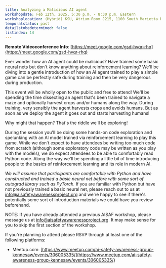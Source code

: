 ```yaml
---
title: Analyzing a Malicious AI agent
workshopdate: Feb 12th, 2025, 5:30 p.m. - 8:30 p.m. Eastern
workshoplocation: (Hybrid) KSU, Atrium Room J215, 1100 South Marietta Pkwy SE, Marietta, GA. For remote see description.
temporalstatus: past
detailstobedetermined: false
listindex: 14
---
```


**Remote Videoconference Info**: [https://meet.google.com/gsd-hvqr-rhq](https://meet.google.com/gsd-hvqr-rhq)

Ever wonder how an AI agent could be malicious? Have trained some basic neural
nets but don't know anything about reinforcement learning? We'll be diving into
a gentle introduction of how an AI agent trained to play a simple game can be
perfectly safe during training and then be very dangerous during production.

This event will be wholly open to the public and free to attend!
We'll be spending the time dissecting an agent that's been trained to navigate a
maze and optionally harvest crops and/or humans along the way. During training,
very sensibly the agent harvests crops and avoids humans. But as soon as we
deploy the agent it goes out and starts harvesting humans!

Why might that happen? That's the riddle we'll be exploring!

During the session you'll be doing some hands-on code exploration and spelunking
with an AI model trained via reinforcement learning to play this game. While we
don't expect to have attendees be writing too much code from scratch (although
some exploratory code may be written as you play with the models), we do expect
attendees to be able to comfortably read Python code. Along the way we'll be
spending a little bit of time introducing people to the basics of reinforcement
learning and its role in modern AI.

*We will assume that participants are comfortable with Python and have
constructed and trained a basic neural net before with some sort of autograd
library such as PyTorch.* If you are familiar with Python but have not
previously trained a basic neural net, please reach out to us at
info@aisafetyawarenessproject.org and we're happy to see if there's
potentially some sort of introduction materials we could have you review
beforehand.

NOTE: If you have already attended a previous AISAF workshop, please message us
at info@aisafetyawarenessproject.org. It may make sense for you to skip the
first section of the workshop.

If you're planning to attend please RSVP through at least one of the following platforms:

+ Meetup.com: [https://www.meetup.com/ai-safety-awareness-group-kennesaw/events/306005335/](https://www.meetup.com/ai-safety-awareness-group-kennesaw/events/306005335/)
